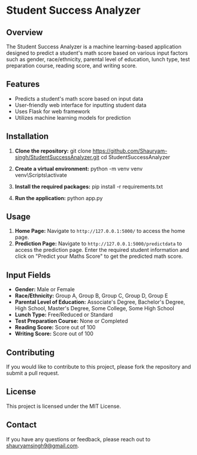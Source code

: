 # Student Success Analyzer

## Overview

The Student Success Analyzer is a machine learning-based application designed to predict a student's math score based on various input factors such as gender, race/ethnicity, parental level of education, lunch type, test preparation course, reading score, and writing score.

## Features

- Predicts a student's math score based on input data
- User-friendly web interface for inputting student data
- Uses Flask for web framework
- Utilizes machine learning models for prediction

## Installation

1. **Clone the repository:**
git clone https://github.com/Shauryam-singh/StudentSuccessAnalyzer.git
cd StudentSuccessAnalyzer

2. **Create a virtual environment:**
python -m venv venv
venv\Scripts\activate

3. **Install the required packages:**
pip install -r requirements.txt

4. **Run the application:**
python app.py

## Usage

1. **Home Page:** Navigate to `http://127.0.0.1:5000/` to access the home page.
2. **Prediction Page:** Navigate to `http://127.0.0.1:5000/predictdata` to access the prediction page.
Enter the required student information and click on "Predict your Maths Score" to get the predicted math score.

## Input Fields

- **Gender:** Male or Female
- **Race/Ethnicity:** Group A, Group B, Group C, Group D, Group E
- **Parental Level of Education:** Associate's Degree, Bachelor's Degree, High School, Master's Degree, Some College, Some High School
- **Lunch Type:** Free/Reduced or Standard
- **Test Preparation Course:** None or Completed
- **Reading Score:** Score out of 100
- **Writing Score:** Score out of 100

## Contributing

If you would like to contribute to this project, please fork the repository and submit a pull request.

## License

This project is licensed under the MIT License.

## Contact

If you have any questions or feedback, please reach out to shauryamsingh9@gmail.com.
